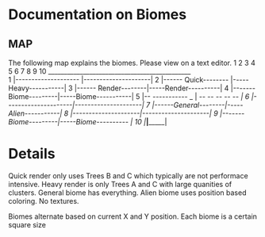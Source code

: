 # Documentation on Biomes
## MAP		

The following map explains the biomes. 
Please view on a text editor.
		1	2	3	4	5	6	7	8	9	10
	_____________________________________________	
1	|-------------------- |---------------------|
2	|------	Quick-------- |-----Heavy-----------|
3	|------	Render--------|-----Render----------|
4	|-------Biome---------|-----Biome-----------|
5	|--	_---_---_---_-- _ | _--	_--	_--	_--	_--	|
6	|---------------------|---------------------|
7	|------General--------|-----Alien-----------|
8	|---------------------|---------------------|
9	|-------Biome---------|-----Biome---------- |
10	|_____________________|_____________________|

# Details
Quick render only uses Trees B and C which typically are not performace intensive.
Heavy render is only Trees A and C with large quanities of clusters.
General biome has everything.
Alien biome uses position based coloring. No textures.

Biomes alternate based on current X and Y position. 
Each biome is a certain square size
